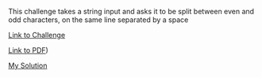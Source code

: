 This challenge takes a string input and asks it to be split between even and odd characters, on the same line separated by a space

[Link to Challenge](https://www.hackerrank.com/challenges/30-review-loop/problem)

[Link to PDF](./30-review-loop-English.pdf))

[My Solution](./review.py)
